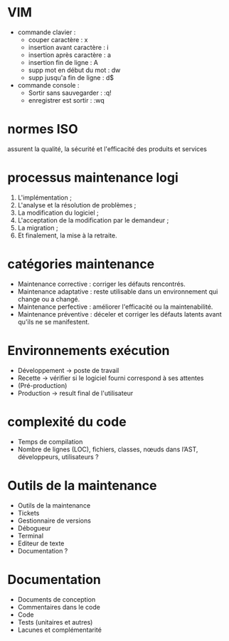 # VIM
- commande clavier :
	- couper caractère : x
	- insertion avant caractère : i
	- insertion après caractère : a
	- insertion fin de ligne : A
	- supp mot en début du mot : dw
	- supp jusqu'a fin de ligne : d$
- commande console :
	- Sortir sans sauvegarder : :q!
	- enregistrer est sortir : :wq
# normes ISO
assurent la qualité, la sécurité et l'efficacité des produits et services
# processus maintenance logi
1. L'implémentation ;
2. L'analyse et la résolution de problèmes ;
3. La modification du logiciel ;
4. L'acceptation de la modification par le demandeur ;
5. La migration ;
6. Et finalement, la mise à la retraite.
# catégories maintenance
- Maintenance corrective : corriger les défauts rencontrés.
- Maintenance adaptative : reste utilisable dans un environnement qui change ou a changé.
- Maintenance perfective : améliorer l'efficacité ou la maintenabilité.
- Maintenance préventive : déceler et corriger les défauts latents avant qu'ils ne se manifestent.
# Environnements exécution
- Développement -> poste de travail 
- Recette -> vérifier si le logiciel fourni correspond à ses attentes
- (Pré-production)
- Production -> result final de l'utilisateur
# complexité du code
- Temps de compilation
- Nombre de lignes (LOC), fichiers, classes, nœuds dans l’AST, développeurs, utilisateurs ?
# Outils de la maintenance
- Outils de la maintenance
- Tickets
- Gestionnaire de versions
- Débogueur
- Terminal
- Editeur de texte
- Documentation ?
# Documentation
- Documents de conception
- Commentaires dans le code
- Code
- Tests (unitaires et autres)
- Lacunes et complémentarité